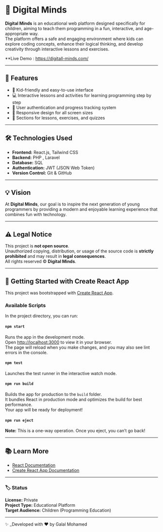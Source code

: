 # 🧠 Digital Minds

**Digital Minds** is an educational web platform designed specifically for children, aiming to teach them programming in a fun, interactive, and age-appropriate way.  
The platform offers a safe and engaging environment where kids can explore coding concepts, enhance their logical thinking, and develop creativity through interactive lessons and exercises.

**Live Demo : https://digitall-minds.com/

---

## 🚀 Features
- 🧩 Kid-friendly and easy-to-use interface  
- 💻 Interactive lessons and activities for learning programming step by step  
- 🔐 User authentication and progress tracking system  
- 📱 Responsive design for all screen sizes  
- 🧠 Sections for lessons, exercises, and quizzes  

---

## 🛠️ Technologies Used
- **Frontend:** React.js, Tailwind CSS  
- **Backend:** PHP , Laravel 
- **Database:** SQL  
- **Authentication:** JWT (JSON Web Token)  
- **Version Control:** Git & GitHub  

---

## 💡 Vision
At **Digital Minds**, our goal is to inspire the next generation of young programmers by providing a modern and enjoyable learning experience that combines fun with technology.

---

## ⚠️ Legal Notice
This project is **not open source**.  
Unauthorized copying, distribution, or usage of the source code is **strictly prohibited** and may result in **legal consequences**.  
All rights reserved © **Digital Minds**.

---

## 🧩 Getting Started with Create React App

This project was bootstrapped with [Create React App](https://github.com/facebook/create-react-app).

### Available Scripts

In the project directory, you can run:

#### `npm start`
Runs the app in the development mode.  
Open [http://localhost:3000](http://localhost:3000) to view it in your browser.  
The page will reload when you make changes, and you may also see lint errors in the console.

#### `npm test`
Launches the test runner in the interactive watch mode.

#### `npm run build`
Builds the app for production to the `build` folder.  
It bundles React in production mode and optimizes the build for best performance.  
Your app will be ready for deployment!

#### `npm run eject`
**Note:** This is a one-way operation. Once you eject, you can’t go back!  

---

## 📚 Learn More
- [React Documentation](https://reactjs.org/)  
- [Create React App Documentation](https://facebook.github.io/create-react-app/docs/getting-started)

---

### 🏷️ Status
**License:** Private  
**Project Type:** Educational Platform  
**Target Audience:** Children (Programming Education)

---

✨ _Developed with ❤️ by Galal Mohamed
